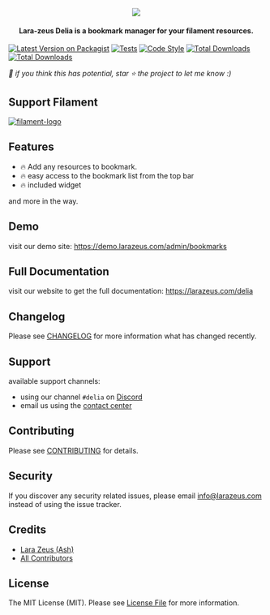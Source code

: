 <p align="center">
<a href="https://larazeus.com"><img src="https://larazeus.com/images/lara-zeus-delia.webp" /></a>
</p>

<h4 align="center">Lara-zeus Delia is a bookmark manager for your filament resources.</h4>

<p align="center">

[![Latest Version on Packagist](https://img.shields.io/packagist/v/lara-zeus/delia.svg?style=flat-square)](https://packagist.org/packages/lara-zeus/delia)
[![Tests](https://img.shields.io/github/actions/workflow/status/lara-zeus/delia/run-tests.yml?label=tests&style=flat-square&branch=main)](https://github.com/lara-zeus/delia/actions?query=workflow%3Arun-tests+branch%3Amain)
[![Code Style](https://img.shields.io/github/actions/workflow/status/lara-zeus/delia/fix-php-code-style-issues.yml?label=code-style&flat-square)](https://github.com/lara-zeus/delia/actions?query=workflow%3Afix-php-code-style-issues+branch%3Amain)
[![Total Downloads](https://img.shields.io/packagist/dt/lara-zeus/delia.svg?style=flat-square)](https://packagist.org/packages/lara-zeus/delia)
[![Total Downloads](https://img.shields.io/github/stars/lara-zeus/delia?style=flat-square)](https://github.com/lara-zeus/delia)

</p>

_💖 if you think this has potential, star ⭐️ the project to let me know :)_

## Support Filament

<a href="https://github.com/sponsors/danharrin">
<img alt="filament-logo" src="https://larazeus.com/images/filament-sponsor-banner.webp">
</a>

## Features
- 🔥 Add any resources to bookmark.
- 🔥 easy access to the bookmark list from the top bar
- 🔥 included widget

and more in the way.

## Demo

visit our demo site: https://demo.larazeus.com/admin/bookmarks


## Full Documentation

visit our website to get the full documentation: https://larazeus.com/delia

## Changelog

Please see [CHANGELOG](CHANGELOG.md) for more information what has changed recently.

## Support
available support channels:
* using our channel `#delia` on [Discord](https://discord.com/channels/883083792112300104/1282762546134384640)
* email us using the [contact center](https://larazeus.com/contact-us)

## Contributing

Please see [CONTRIBUTING](CONTRIBUTING.md) for details.

## Security

If you discover any security related issues, please email info@larazeus.com instead of using the issue tracker.

## Credits

-   [Lara Zeus (Ash)](https://github.com/atmonshi)
-   [All Contributors](../../contributors)

## License

The MIT License (MIT). Please see [License File](LICENSE.md) for more information.
